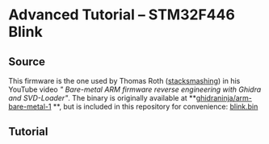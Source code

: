 # Advanced Tutorial – STM32F446 Blink

## Source

This firmware is the one used by Thomas Roth ([stacksmashing](https://stacksmashing.net/)) in his YouTube video *"
Bare-metal ARM firmware reverse
engineering with Ghidra and SVD-Loader"*.
The binary is originally available at **[ghidraninja/arm-bare-metal-1](https://github.com/ghidraninja/arm-bare-metal-1)
**, but is included in this repository for convenience: [blink.bin](blink.bin)

## Tutorial